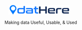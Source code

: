 <div align="center">
    <picture>
        <source media="(prefers-color-scheme: dark)" srcset="./dathere_logo_wb.png">
        <source media="(prefers-color-scheme: light)" srcset="./dathere_logo.png">
        <img width=200 alt="Shows a black logo in light color mode and a white one in dark color mode." src="./dathere_logo.png">
    </picture>
    <p style="margin-left: 0.7rem">Making data Useful, Usable, & Used</p>
</div>
